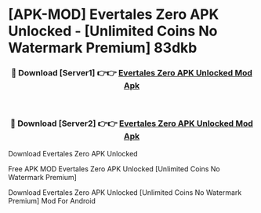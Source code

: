 # [APK-MOD] Evertales Zero APK Unlocked - [Unlimited Coins No Watermark Premium] 83dkb



<div align="center">
<h3>🔴 Download [Server1] 👉👉 <a href="https://momento.my/?title=Evertales_Zero_APK_Unlocked">Evertales Zero APK Unlocked Mod Apk</a></h3><br>

<h3>🔴 Download [Server2] 👉👉 <a href="https://momento.my/?title=Evertales_Zero_APK_Unlocked">Evertales Zero APK Unlocked Mod Apk</a></h3>
</div>



Download Evertales Zero APK Unlocked 

Free APK MOD Evertales Zero APK Unlocked [Unlimited Coins No Watermark Premium]

Download Evertales Zero APK Unlocked [Unlimited Coins No Watermark Premium] Mod For Android
